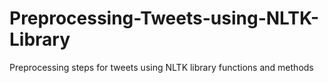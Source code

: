 # Preprocessing-Tweets-using-NLTK-Library
Preprocessing steps for tweets using NLTK library functions and methods
